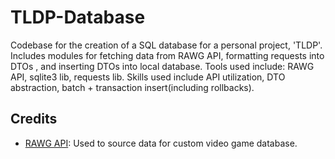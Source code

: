 # TLDP-Database

Codebase for the creation of a SQL database for a personal project, 'TLDP'. Includes modules for fetching data from RAWG API, formatting requests into DTOs , and inserting DTOs into local database. Tools used include: RAWG API, sqlite3 lib, requests lib. Skills used include API utilization,  DTO abstraction,  batch + transaction insert(including rollbacks).

## Credits
- [RAWG API](https://rawg.io/apidocs): Used to source data for custom video game database.
